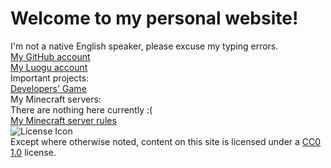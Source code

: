 # Welcome to my personal website!
I'm not a native English speaker, please excuse my typing errors.  
[My GitHub account](https://githubfast.com/g1thubhack3r)  
[My Luogu account](https://www.luogu.com.cn/user/502344)  
Important projects:  
[Developers' Game](/DevelopersGame.html)  
My Minecraft servers:  
There are nothing here currently :(  
[My Minecraft server rules](/server_rules.txt)  
![License Icon](http://i.creativecommons.org/p/zero/1.0/88x31.png)  
Except where otherwise noted, content on this site is licensed under a [CC0 1.0](http://creativecommons.org/publicdomain/zero/1.0/) license.    
